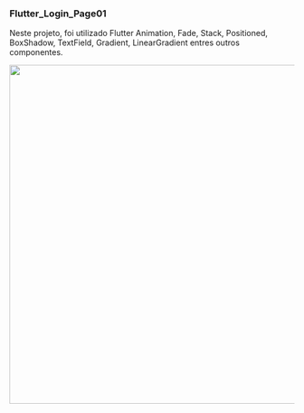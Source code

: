 ### Flutter_Login_Page01

Neste projeto, foi utilizado Flutter Animation, Fade, Stack, Positioned, BoxShadow, TextField, Gradient, LinearGradient entres outros componentes.

<img src="https://github.com/IsmaelPacheco/Flutter-Beautiful-Login-Page/blob/master/Flutter_Login_Page01/assets/page-login01.gif" height="600">
